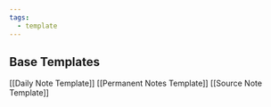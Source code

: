 ```yaml
---
tags:
  - template
---
```

## Base Templates

[[Daily Note Template]]
[[Permanent Notes Template]]
[[Source Note Template]]

